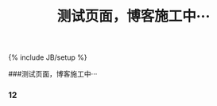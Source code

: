 ﻿---
layout: post
title: 测试页面，博客施工中···
category : lessons
tagline: 
tags : [标签1, 标签2, 标签3, 标签4]
---


{% include JB/setup %}
<!--break-->

###测试页面，博客施工中···
<h3>12</h3>